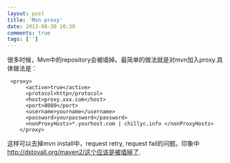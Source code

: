 ```yaml
---
layout: post
title: 'Mvn proxy'
date: 2013-08-20 10:39
comments: true
tags: ['']
---
```


很多时候，Mvn中的repository会被墙掉。最简单的做法就是对mvn加入proxy.具体做法是：

     <proxy>
          <active>true</active>
          <protocol>http</protocol>
          <host>proxy.xxx.com</host>
          <port>8080</port>
          <username>yourname</username>
          <password>yourpassword</password>
          <nonProxyHosts>*.yourhost.com | chillyc.info </nonProxyHosts>
        </proxy>
这样可以去掉mvn install中，request retry, request fail的问题。印象中
http://dstovall.org/maven2/这个应该是被墙掉了.

